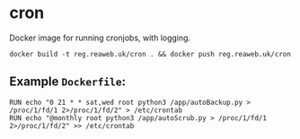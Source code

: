 # cron
Docker image for running cronjobs, with logging.

`docker build -t reg.reaweb.uk/cron . && docker push reg.reaweb.uk/cron`

## Example `Dockerfile`:

```
RUN echo "0 21 * * sat,wed root python3 /app/autoBackup.py > /proc/1/fd/1 2>/proc/1/fd/2" > /etc/crontab
RUN echo "@monthly root python3 /app/autoScrub.py > /proc/1/fd/1 2>/proc/1/fd/2" >> /etc/crontab
```

